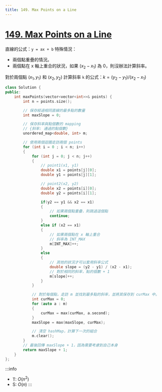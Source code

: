 ```yaml
---
title: 149. Max Points on a Line
---
```


# [149\. Max Points on a Line](https://leetcode.com/problems/max-points-on-a-line/)

直線的公式：`y = ax + b`
特殊情況：
- 兩個點重疊的情況。
- 兩個點在 x 軸上重合的狀況，如果 $(x_2 - x_1)$ 為 0，則沒辦法計算斜率。

對於兩個點 $(x_1, y_1)$ 和 $(x_2, y_2)$ 計算斜率 `k` 的公式：$k = (y_2 - y_1) / (x_2 - x_1)$

```cpp
class Solution {
public:
    int maxPoints(vector<vector<int>>& points) {
        int n = points.size();

        // 保存經過相同直線的最多點的數量
        int maxSlope = 0;

        // 保存斜率與點個數的 mapping
        // {斜率: 通過的點個數}
        unordered_map<double, int> m;

        // 使用兩個迴圈走訪兩個 points
        for (int i = 0 ; i < n; i++)
        {
            for (int j = 0; j < n; j++)
            {
                // point1(x1, y1)
                double x1 = points[j][0];
                double y1 = points[j][1];

                // point2(x2, y2)
                double x2 = points[i][0];
                double y2 = points[i][1];

                if(y2 == y1 && x2 == x1)
                {
                    // 如果兩個點重疊，則跳過這個點
                    continue;
                }
                else if (x2 == x1)
                {
                    // 如果兩個點在 x 軸上重合
                    // 斜率為 INT_MAX
                    m[INT_MAX]++;
                }
                else
                {
                    // 其他的狀況才可以套用斜率公式
                    double slope = (y2 - y1) / (x2 - x1);
                    // 對於相同的斜率，點的個數 + 1
                    m[slope]++;
                }
            }

            // 對於每個點，走訪 m 並找到最多點的斜率，並將其保存到 curMax 中。
            int curMax = 0;
            for (auto a : m)
            {
                curMax = max(curMax, a.second);
            }
            maxSlope = max(maxSlope, curMax);

            // 清空 hashMap，計算下一次的組合
            m.clear();
        }
        // 最後回傳 maxSlope + 1，因為需要考慮到自己本身
        return maxSlope + 1;
    }
};
```

:::info
- T: $O(n^2)$
- S: $O(n)$
:::
